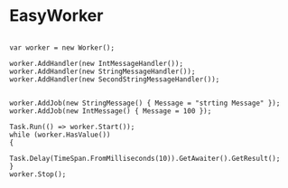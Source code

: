 # EasyWorker

<pre>
<code>
var worker = new Worker(); 

worker.AddHandler(new IntMessageHandler()); 
worker.AddHandler(new StringMessageHandler()); 
worker.AddHandler(new SecondStringMessageHandler()); 


worker.AddJob(new StringMessage() { Message = "strting Message" });
worker.AddJob(new IntMessage() { Message = 100 });

Task.Run(() => worker.Start());
while (worker.HasValue())
{
    Task.Delay(TimeSpan.FromMilliseconds(10)).GetAwaiter().GetResult();
}
worker.Stop();
</code>
</pre>
